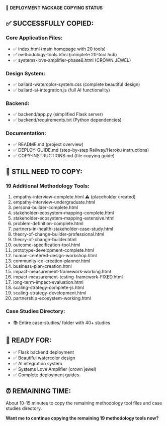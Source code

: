 🎯 **DEPLOYMENT PACKAGE COPYING STATUS**

## ✅ **SUCCESSFULLY COPIED:**

### **Core Application Files:**
- ✅ index.html (main homepage with 20 tools)
- ✅ methodology-tools.html (complete 20-tool hub)
- ✅ systems-love-amplifier-phase8.html (CROWN JEWEL)

### **Design System:**
- ✅ ballard-watercolor-system.css (complete beautiful design)
- ✅ ballard-ai-integration.js (full AI functionality)

### **Backend:**
- ✅ backend/app.py (simplified Flask server)
- ✅ backend/requirements.txt (Python dependencies)

### **Documentation:**
- ✅ README.md (project overview)
- ✅ DEPLOY-GUIDE.md (step-by-step Railway/Heroku instructions)
- ✅ COPY-INSTRUCTIONS.md (file copying guide)

## 🔄 **STILL NEED TO COPY:**

### **19 Additional Methodology Tools:**
1. empathy-interview-complete.html ⚠️ (placeholder created)
2. empathy-interview-undergraduate.html
3. persona-builder-complete.html
4. stakeholder-ecosystem-mapping-complete.html
5. stakeholder-ecosystem-mapping-extensive.html
6. problem-definition-complete.html
7. partners-in-health-stakeholder-case-study.html
8. theory-of-change-builder-professional.html
9. theory-of-change-builder.html
10. outcome-specification-tool.html
11. prototype-development-complete.html
12. human-centered-design-workshop.html
13. community-co-creation-planner.html
14. business-plan-creation.html
15. impact-measurement-framework-working.html
16. impact-measurement-testing-framework-FIXED.html
17. long-term-impact-evaluation.html
18. scaling-strategy-complete-js.html
19. scaling-strategy-development.html
20. partnership-ecosystem-working.html

### **Case Studies Directory:**
- 📚 Entire case-studies/ folder with 40+ studies

## 🚀 **READY FOR:**
- ✅ Flask backend deployment
- ✅ Beautiful watercolor design 
- ✅ AI integration system
- ✅ Systems Love Amplifier (crown jewel)
- ✅ Complete deployment guides

## ⏰ **REMAINING TIME:**
About 10-15 minutes to copy the remaining methodology tool files and case studies directory.

**Want me to continue copying the remaining 19 methodology tools now?**

